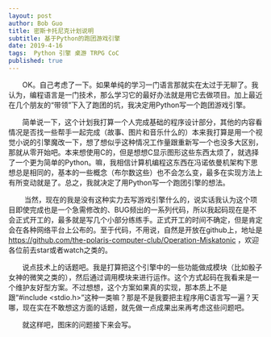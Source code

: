 ```yaml
---
layout: post
author: Bob Guo
title: 密斯卡托尼克计划说明
subtitle: 基于Python的跑团游戏引擎
date: 2019-4-16
tags:  Python 引擎 桌游 TRPG CoC
published: true
---
```


&nbsp;&nbsp;&nbsp;&nbsp;&nbsp;&nbsp;&nbsp;OK。自己考虑了一下。如果单纯的学习一门语言那就实在太过于无聊了。我认为，编程语言是一门技术，那么学习它的最好办法就是用它去做项目。加上最近在几个朋友的“带领”下入了跑团的坑，我决定用Python写一个跑团游戏引擎。

&nbsp;&nbsp;&nbsp;&nbsp;&nbsp;&nbsp;&nbsp;简单说一下，这个计划我打算一个人完成基础的程序设计部分，其他的内容看情况是否找一些帮手一起完成（故事、图片和音乐什么的）本来我打算是用一个视觉小说的引擎魔改一下，想了想似乎这种情况工作量跟重新写一个也没多大区别，那就从零开始吧。本来想使用C的，但是想想C显示图形这些东西太烦了，就选择了一个更为简单的Python。嘛，我相信计算机编程这东西在冯诺依曼机架构下思想总是相同的，基本的一些概念（布尔数这些）也不会怎么变，最多在实现方法上有所变动就是了。总之，我就决定了用Python写一个跑团引擎的想法。  

&nbsp;&nbsp;&nbsp;&nbsp;&nbsp;&nbsp;&nbsp; 当然，现在的我是没有这种实力去写游戏引擎什么的，说实话我认为这个项目即使完成也是一个急需修改的、BUG频出的一系列代码，所以我起码现在是不会正式开工的，最多就是写几个小部分练练手。正式开工的时间不确定，但是肯定会在各种网络平台上公布的。至于代码，不用说，自然是开放在github上，地址是 https://github.com/the-polaris-computer-club/Operation-Miskatonic ，欢迎各位前去star或者watch之类的。

&nbsp;&nbsp;&nbsp;&nbsp;&nbsp;&nbsp;&nbsp;说点技术上的话题吧。我是打算把这个引擎中的一些功能做成模块（比如骰子女神的微笑之类的），然后通过调用模块来进行运作。这个方式起码在我看来是一个维护友好型方案。不过想想，这个方案如果真的实现，那本质上不是跟“#include <stdio.h>”这种一类嘛？那是不是我要把主程序用C语言写一遍？天哪，现在实在不敢想这方面的话题，就先做一点成果出来再考虑这些问题吧。  

&nbsp;&nbsp;&nbsp;&nbsp;&nbsp;&nbsp;&nbsp;就这样吧，图床的问题接下来会写。